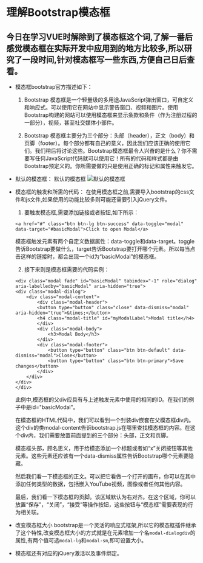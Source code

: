 # 理解Bootstrap模态框
今日在学习VUE时解除到了模态框这个词,了解一番后感觉模态框在实际开发中应用到的地方比较多,所以研究了一段时间,针对模态框写一些东西,方便自己日后查看。
-----
* 模态框bootstrap官方描述如下：
    1. Bootstrap 模态框是一个轻量级的多用途JavaScript弹出窗口，可自定义和响应式。可以使用它在网站中显示警告窗口、视频和图片。使用Bootstrap构建的网站可以使用模态框来显示条款和条件（作为注册过程的一部分），视频，甚至社交媒体小部件。  
  
    2. Bootstrap 模态框主要分为三个部分：头部（header），正文（body）和页脚（footer）。每个部分都有自己的意义，因此我们应该正确的使用它们。我们稍后将讨论这些。Bootstrap模态框最令人兴奋的是什么？你不需要写任何JavaScript代码就可以使用它！所有的代码和样式都是由Bootstrap预定义的。你所需要做的只是使用正确的标记和属性来触发它。   
      
* 默认的模态框：
    默认的模态框
    ![默认的模态框](http://www.runoob.com/wp-content/uploads/2014/07/modalplugin_demo.jpg)  
      
* 模态框的触发和所需的代码：
    在使用模态框之前,需要导入bootstrap的css文件和js文件,如果使用的功能比较多则可能还需要引入jQuery文件。
    1. 要触发模态框,需要添加链接或者按钮,如下所示：
    ```
    <a href="#" class="btn btn-lg btn-success" data-toggle="modal" data-target="#basicModal">Click to open Modal</a>
    ```
    模态框触发元素有两个自定义数据属性：data-toggle和data-target。toggle告诉Bootstrap要做什么，target告诉Bootstrap要打开哪个元素。所以每当点击这样的链接时，都会出现一个id为“basicModal”的模态框。  
      
    2. 接下来则是模态框需要的代码实例：
    ```
    <div class="modal fade" id="basicModal" tabindex="-1" role="dialog" aria-labelledby="basicModal" aria-hidden="true">
    <div class="modal-dialog">
        <div class="modal-content">
            <div class="modal-header">
            <button type="button" class="close" data-dismiss="modal" aria-hidden="true">&times;</button>
            <h4 class="modal-title" id="myModalLabel">Modal title</h4>
            </div>
            <div class="modal-body">
                <h3>Modal Body</h3>
            </div>
            <div class="modal-footer">
                <button type="button" class="btn btn-default" data-dismiss="modal">Close</button>
                <button type="button" class="btn btn-primary">Save changes</button>
            </div>
        </div>
    </div>
    </div>
    ```

    此例中,模态框的父div应具有与上述触发元素中使用的相同的ID。在我们的例子中是id="basicModal"。

    在模态框的HTML代码中，我们可以看到一个封装div嵌套在父模态框div内。这个div的类modal-content告诉bootstrap.js在哪里查找模态框的内容。在这个div内，我们需要放置前面提到的三个部分：头部，正文和页脚。

    模态框头部，顾名思义，用于给模态添加一个标题或者如“x”关闭按钮等其他元素。这些元素还应该有一个data-dismiss属性告诉Bootstrap哪个元素要隐藏。

    然后我们看一下模态框的正文。可以把它看做一个打开的画布，你可以在其中添加任何类型的数据，包括嵌入YouTube视频，图像或者任何其他内容。

    最后，我们看一下模态框的页脚。该区域默认为右对齐。在这个区域，你可以放置“保存”，“关闭”，“接受”等操作按钮，这些按钮与“模态框”需要表现的行为相关联。  
      
* 改变模态框大小
    bootstrap是一个灵活的响应式框架,所以它的模态框插件继承了这个特性,改变模态框大小的方式就是在元素增加一个名`modal-dialogdiv`的属性,有两个值可选`modal-lg`和`modal-sm`,即可设置大小。

* 模态框还有对应的jQuery激活以及事件绑定。